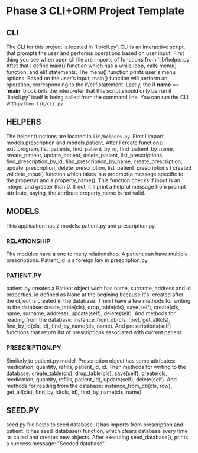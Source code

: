 # Phase 3 CLI+ORM Project Template

## CLI
The CLI for this project is located in 'lib/cli.py'.
CLI is an interactive script, that prompts the user and performs
operations based on user input.
First thing you see when open cli file are imports of functions from 'lib/helper.py'. 
Aftet that I define main() function which has a while loop, calls menu() function, and elif statements.
The menu() function prints user's menu options. 
Based on the user's input, main() function  will perform an operation, corresponding to the if/elif statement.
Lastly, the if __name__ == '__main__' block tells the interpreter that this script should only be run if 'lib/cli.py' itself is being called from the command line.
You can run the CLI with `python lib/cli.py`

## HELPERS
The helper functions are located in `lib/helpers.py`.
First I import models.prescription and models.patient.
After I create functions: 
    exit_program,
    list_patients,
    find_patient_by_id,
    find_patient_by_name,
    create_patient,
    update_patient, delete_patient,
    list_prescriptions,
    find_prescription_by_id,
    find_prescription_by_name,
    create_prescription,
    update_prescription,
    delete_prescription,
    list_patient_prescriptions
I created validate_input() function which takes in a propmpt(a message specific to the property) and a property_name(). This function checks if input is an integer and greater than 0. If not, it'll print a helpful message from prompt attribute, saying, the attribute property_name is not valid.       

## MODELS
This application has 2 models: patient.py and prescription.py.

### RELATIONSHIP
The modules have a one to many relationshop. A patient can have multiple prescriptions. 
 Patient_id is a foreign key in prescription.py. 

### PATIENT.PY 
patient.py creates a Patient object wich has name, surname, address and id properties. id defined as None at the begining because it's' created after the object is created in the database. 
 Then I have a few methods for writing to the databse:
create_table(cls), drop_table(cls), save(self), create(cls, name, surname, address), update(self), delete(self).
 And methods for reading from the database:
instance_from_db(cls, row), get_all(cls), find_by_id(cls, id), find_by_name(cls, name).
 And prescriptions(self) functions that return list of prescriptions associated with current patient.

### PRESCRIPTION.PY
Similarly to patient.py model, Prescription object has some attributes:  medication, quantity, refills, patient_id, id.
 Then methods for writing to the database: 
create_table(cls), drop_table(cls), save(self), create(cls, medication, quantity, refills, patient_id), update(self), delete(self). 
 And methods for reading from the database:
  instance_from_db(cls, row), get_all(cls), find_by_id(cls, id), find_by_name(cls, name).

## SEED.PY
seed.py file helps to seed database. It has imports from prescription and patient. It has seed_database() function,  which clears database every time its called and creates new objects. After executing seed_database(), prints a success message: "Seeded database".    